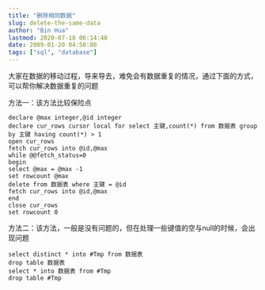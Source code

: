 ```yaml
---
title: "删除相同数据"
slug: delete-the-same-data
author: "Bin Hua"
lastmod: 2020-07-18 06:14:40
date: 2009-01-20 04:58:00
tags: ["sql", "database"]
---
```


大家在数据的移动过程，导来导去，难免会有数据重复的情况，通过下面的方式，可以帮你解决数据重复的问题

方法一：该方法比较保险点

```
declare @max integer,@id integer
declare cur_rows cursor local for select 主键,count(*) from 数据表 group by 主键 having count(*) > 1
open cur_rows
fetch cur_rows into @id,@max
while @@fetch_status=0
begin
select @max = @max -1
set rowcount @max
delete from 数据表 where 主键 = @id
fetch cur_rows into @id,@max
end
close cur_rows
set rowcount 0
```

方法二：该方法，一般是没有问题的，但在处理一些键值的空与null的时候，会出现问题

```
select distinct * into #Tmp from 数据表
drop table 数据表
select * into 数据表 from #Tmp
drop table #Tmp
```